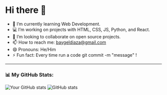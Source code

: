 # Hi there 👋

- 🌱 I’m currently learning Web Development.
- 💻 I’m working on projects with HTML, CSS, JS, Python, and React.
- 🤝 I’m looking to collaborate on open source projects.
- 📫 How to reach me: baygeldiaza@gmail.com
- 😄 Pronouns: He/Him
- ⚡ Fun fact: Every time run a code git commit -m "message" !

---

### 📊 My GitHub Stats:
![Your GitHub stats](https://github-readme-stats.vercel.app/api?username=BAY1818&show_icons=true&theme=dark)
![GitHub stats](https://github-readme-stats.vercel.app/api?username=BAY1818&show_icons=true&theme=radical&refresh=1)

